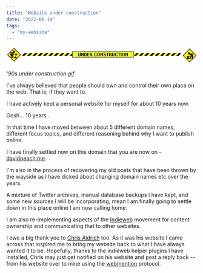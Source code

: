 ```yaml
---
title: "Website under construction"
date: "2022-06-14"
tags: 
  - "my-website"
---
```


![](images/under-construction.gif)

_'90s under construction gif_

I've always believed that people should own and control their own place on the web. That is, if they want to.

I have actively kept a personal website for myself for about 10 years now.

Gosh... 10 years...

In that time I have moved between about 5 different domain names, different focus topics, and different reasoning behind why I want to publish online.

I have finally settled now on this domain that you are now on - [davidpeach.me](https://davidpeach.me).

I'm also in the process of recovering my old posts that have been thrown by the wayside as I have dicked about changing domain names etc over the years.

A mixture of Twitter archives, manual database backups I have kept, and some new sources I will be incorporating, mean I am finally going to settle down in this place online I am now calling home.

I am also re-implementing aspects of the [Indieweb](https://Indieweb.org) movement for content ownership and communicating that to other websites.

I owe a big thank you to [Chris Aldrich](https://boffosocko.com/) too. As it was his website I came across that inspired me to bring my website back to what I have always wanted it to be. Hopefully, thanks to the indieweb helper plugins I have installed, Chris may just get notified on his website and post a reply back -- from his website over to mine using the [webmention](https://www.w3.org/TR/webmention/) protocol.
